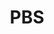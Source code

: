 ---
# This topic lives at
# https://digital.gov/topics/pbs

# Topic Title
title: "PBS"

# description — keep it short and clear
# summary: ""

# Weight
weight: 1

# For more information on managing topics,
# see https://github.com/GSA/digitalgov.gov/wiki/topics
---